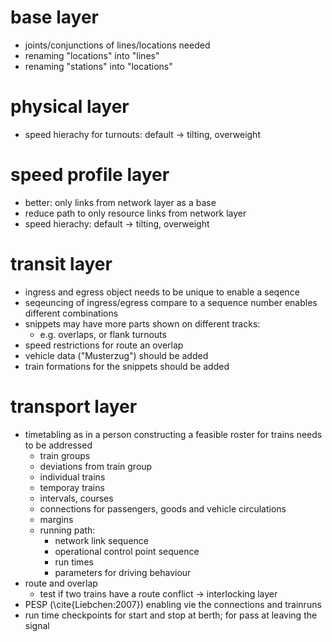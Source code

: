 # base layer

  * joints/conjunctions of lines/locations needed
  * renaming "locations" into "lines"
  * renaming "stations" into "locations"

# physical layer

  * speed hierachy for turnouts: default -> tilting, overweight

# speed profile layer

  * better: only links from network layer as a base
  * reduce path to only resource links from network layer
  * speed hierachy: default -> tilting, overweight

# transit layer

  * ingress and egress object needs to be unique to enable a seqence
  * seqeuncing of ingress/egress compare to a sequence number enables different combinations
  * snippets may have more parts shown on different tracks:
    * e.g. overlaps, or flank turnouts
  * speed restrictions for route an overlap
  * vehicle data ("Musterzug") should be added
  * train formations for the snippets should be added

# transport layer

  * timetabling as in a person constructing a feasible roster for trains needs to be addressed
    * train groups
    * deviations from train group
    * individual trains
    * temporay trains
    * intervals, courses
    * connections for passengers, goods and vehicle circulations
    * margins
    * running path:
      * network link sequence
      * operational control point sequence
      * run times
      * parameters for driving behaviour
  * route and overlap
    * test if two trains have a route conflict -> interlocking layer
  * PESP (\cite{Liebchen:2007}) enabling vie the connections and trainruns
  * run time checkpoints for start and stop at berth; for pass at leaving the signal

  